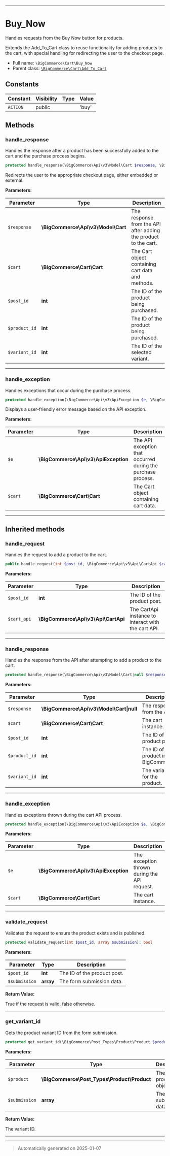 ***

# Buy_Now

Handles requests from the Buy Now button for products.

Extends the Add_To_Cart class to reuse functionality for adding products to the cart,
with special handling for redirecting the user to the checkout page.

* Full name: `\BigCommerce\Cart\Buy_Now`
* Parent class: [`\BigCommerce\Cart\Add_To_Cart`](./classes/BigCommerce/Cart/Add_To_Cart.md)


## Constants

| Constant | Visibility | Type | Value |
|:---------|:-----------|:-----|:------|
|`ACTION`|public| |&#039;buy&#039;|


## Methods


### handle_response

Handles the response after a product has been successfully added to the cart and the purchase process begins.

```php
protected handle_response(\BigCommerce\Api\v3\Model\Cart $response, \BigCommerce\Cart\Cart $cart, int $post_id, int $product_id, int $variant_id): void
```

Redirects the user to the appropriate checkout page, either embedded or external.






**Parameters:**

| Parameter | Type | Description |
|-----------|------|-------------|
| `$response` | **\BigCommerce\Api\v3\Model\Cart** | The response from the API after adding the product to the cart. |
| `$cart` | **\BigCommerce\Cart\Cart** | The Cart object containing cart data and methods. |
| `$post_id` | **int** | The ID of the product being purchased. |
| `$product_id` | **int** | The ID of the product being purchased. |
| `$variant_id` | **int** | The ID of the selected variant. |





***

### handle_exception

Handles exceptions that occur during the purchase process.

```php
protected handle_exception(\BigCommerce\Api\v3\ApiException $e, \BigCommerce\Cart\Cart $cart): void
```

Displays a user-friendly error message based on the API exception.






**Parameters:**

| Parameter | Type | Description |
|-----------|------|-------------|
| `$e` | **\BigCommerce\Api\v3\ApiException** | The API exception that occurred during the purchase process. |
| `$cart` | **\BigCommerce\Cart\Cart** | The Cart object containing cart data. |





***


## Inherited methods


### handle_request

Handles the request to add a product to the cart.

```php
public handle_request(int $post_id, \BigCommerce\Api\v3\Api\CartApi $cart_api): void
```








**Parameters:**

| Parameter | Type | Description |
|-----------|------|-------------|
| `$post_id` | **int** | The ID of the product post. |
| `$cart_api` | **\BigCommerce\Api\v3\Api\CartApi** | The CartApi instance to interact with the cart API. |





***

### handle_response

Handles the response from the API after attempting to add a product to the cart.

```php
protected handle_response(\BigCommerce\Api\v3\Model\Cart|null $response, \BigCommerce\Cart\Cart $cart, int $post_id, int $product_id, int $variant_id): void
```








**Parameters:**

| Parameter | Type | Description |
|-----------|------|-------------|
| `$response` | **\BigCommerce\Api\v3\Model\Cart&#124;null** | The response from the API. |
| `$cart` | **\BigCommerce\Cart\Cart** | The cart instance. |
| `$post_id` | **int** | The ID of the product post. |
| `$product_id` | **int** | The ID of the product in BigCommerce. |
| `$variant_id` | **int** | The variant ID for the product. |





***

### handle_exception

Handles exceptions thrown during the cart API process.

```php
protected handle_exception(\BigCommerce\Api\v3\ApiException $e, \BigCommerce\Cart\Cart $cart): void
```








**Parameters:**

| Parameter | Type | Description |
|-----------|------|-------------|
| `$e` | **\BigCommerce\Api\v3\ApiException** | The exception thrown during the API request. |
| `$cart` | **\BigCommerce\Cart\Cart** | The cart instance. |





***

### validate_request

Validates the request to ensure the product exists and is published.

```php
protected validate_request(int $post_id, array $submission): bool
```








**Parameters:**

| Parameter | Type | Description |
|-----------|------|-------------|
| `$post_id` | **int** | The ID of the product post. |
| `$submission` | **array** | The form submission data. |


**Return Value:**

True if the request is valid, false otherwise.




***

### get_variant_id

Gets the product variant ID from the form submission.

```php
protected get_variant_id(\BigCommerce\Post_Types\Product\Product $product, array $submission): int
```








**Parameters:**

| Parameter | Type | Description |
|-----------|------|-------------|
| `$product` | **\BigCommerce\Post_Types\Product\Product** | The product object. |
| `$submission` | **array** | The form submission data. |


**Return Value:**

The variant ID.




***


***
> Automatically generated on 2025-01-07
